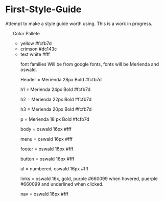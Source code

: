 # First-Style-Guide
<p>Attempt to make a style guide worth using. This is a work in progress.</P>
<p><ul>Color Pallete<ul>
<li>yellow #fcfb7d</li> 
<li>crimson #dc143c</li>
<li>text white #fff</li></P>
<p>font families Will be from google fonts, fonts will be Merienda and oswald.</P>
<p>Header = Merienda 28px Bold #fcfb7d</p>
<p>h1 = Merienda 24px Bold #fcfb7d</p>
<p>h2 = Merienda 22px Bold #fcfb7d</p>
<p>h3 = Merienda 20px Bold #fcfb7d</p>
<p>p = Merienda 18 px Bold #fcfb7d</p>
<p>body = oswald 16px #fff</p>
<p>menu = oswald 16px #fff</p>
<p>footer = oswald 16px #fff</p>
<p>button = oswald 16px #fff</p>
<p>ul = numbered, oswald 16px #fff</p>
<p>links = oswald 16x, gold, purple #660099 when hovered, puerple #660099 and underlined when clicked.</p>
<p>nav = oswald 16px #fff</p>
